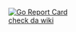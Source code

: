 [![Go Report Card](https://goreportcard.com/badge/github.com/RewardedIvan/3dps)](https://goreportcard.com/report/github.com/RewardedIvan/3dps)  
[check da wiki](https://github.com/RewardedIvan/3DPS/wiki/Home-or-TOC)

